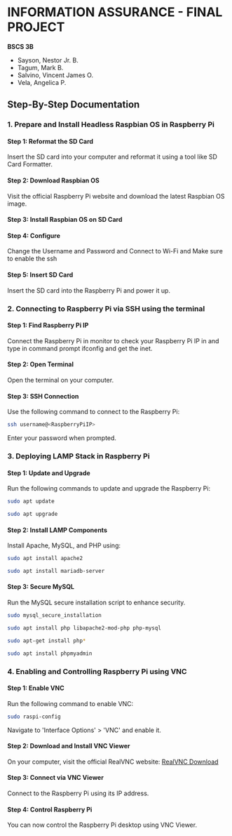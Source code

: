 # INFORMATION ASSURANCE - FINAL PROJECT
**BSCS 3B**
- Sayson, Nestor Jr. B.
- Tagum, Mark B.
- Salvino, Vincent James O.
- Vela, Angelica P.

##  Step-By-Step Documentation

### 1. Prepare and Install Headless Raspbian OS in Raspberry Pi

#### Step 1: Reformat the SD Card
Insert the SD card into your computer and reformat it using a tool like SD Card Formatter.

#### Step 2: Download Raspbian OS
Visit the official Raspberry Pi website and download the latest Raspbian OS image.

#### Step 3:  Install Raspbian OS on SD Card

#### Step 4: Configure
Change the Username and Password and Connect to Wi-Fi and Make sure to enable the ssh

#### Step 5: Insert SD Card
Insert the SD card into the Raspberry Pi and power it up.

### 2. Connecting to Raspberry Pi via SSH using the terminal

#### Step 1: Find Raspberry Pi IP
Connect the Raspberry Pi in monitor to check your Raspberry Pi IP in and type in command prompt ifconfig and get the inet. 

#### Step 2: Open Terminal
Open the terminal on your computer.

#### Step 3: SSH Connection
Use the following command to connect to the Raspberry Pi:
```bash
ssh username@<RaspberryPiIP>
```
Enter your password when prompted.

### 3. Deploying LAMP Stack in Raspberry Pi

#### Step 1: Update and Upgrade
Run the following commands to update and upgrade the Raspberry Pi:
```bash
sudo apt update
```
```bash
sudo apt upgrade
```
#### Step 2: Install LAMP Components
Install Apache, MySQL, and PHP using:
```bash
sudo apt install apache2 
```
```bash
sudo apt install mariadb-server
```

#### Step 3: Secure MySQL
Run the MySQL secure installation script to enhance security.
```bash
sudo mysql_secure_installation
```
```bash
sudo apt install php libapache2-mod-php php-mysql
```
```bash
sudo apt-get install php*
```
```bash
sudo apt install phpmyadmin
```

### 4. Enabling and Controlling Raspberry Pi using VNC

#### Step 1: Enable VNC
Run the following command to enable VNC:
```bash
sudo raspi-config
```
Navigate to 'Interface Options' > 'VNC' and enable it.

#### Step 2: Download and Install VNC Viewer
On your computer, visit the official RealVNC website: [RealVNC Download](https://www.realvnc.com/en/connect/download/viewer/)

#### Step 3: Connect via VNC Viewer
Connect to the Raspberry Pi using its IP address.

#### Step 4: Control Raspberry Pi
You can now control the Raspberry Pi desktop using VNC Viewer.
